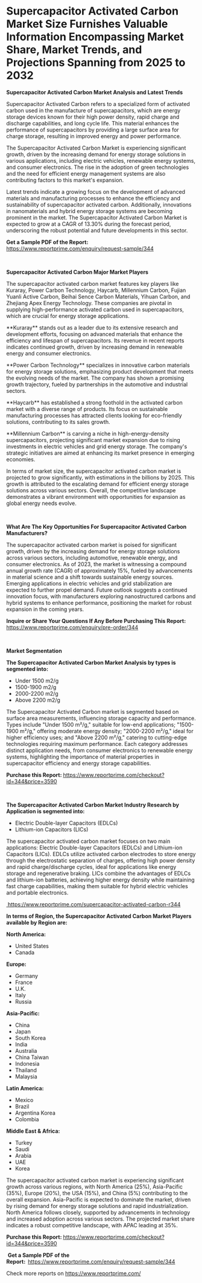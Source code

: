 <p><h1>Supercapacitor Activated Carbon Market Size Furnishes Valuable Information Encompassing Market Share, Market Trends, and Projections Spanning from 2025 to 2032</h1></p><p><strong>Supercapacitor Activated Carbon Market Analysis and Latest Trends</strong></p>
<p><p>Supercapacitor Activated Carbon refers to a specialized form of activated carbon used in the manufacture of supercapacitors, which are energy storage devices known for their high power density, rapid charge and discharge capabilities, and long cycle life. This material enhances the performance of supercapacitors by providing a large surface area for charge storage, resulting in improved energy and power performance.</p><p>The Supercapacitor Activated Carbon Market is experiencing significant growth, driven by the increasing demand for energy storage solutions in various applications, including electric vehicles, renewable energy systems, and consumer electronics. The rise in the adoption of green technologies and the need for efficient energy management systems are also contributing factors to this market's expansion. </p><p>Latest trends indicate a growing focus on the development of advanced materials and manufacturing processes to enhance the efficiency and sustainability of supercapacitor activated carbon. Additionally, innovations in nanomaterials and hybrid energy storage systems are becoming prominent in the market. The Supercapacitor Activated Carbon Market is expected to grow at a CAGR of 13.30% during the forecast period, underscoring the robust potential and future developments in this sector.</p></p>
<p><strong>Get a Sample PDF of the Report:&nbsp;</strong> <a href="https://www.reportprime.com/enquiry/request-sample/344?utm_campaign=3087&utm_medium=2&utm_source=Github&utm_content=ia&utm_term=18032025&utm_id=supercapacitor-activated-carbon">https://www.reportprime.com/enquiry/request-sample/344</a></p>
<p>&nbsp;</p>
<p><strong>Supercapacitor Activated Carbon Major Market Players</strong></p>
<p><p>The supercapacitor activated carbon market features key players like Kuraray, Power Carbon Technology, Haycarb, Millennium Carbon, Fujian Yuanli Active Carbon, Beihai Sence Carbon Materials, Yihuan Carbon, and Zhejiang Apex Energy Technology. These companies are pivotal in supplying high-performance activated carbon used in supercapacitors, which are crucial for energy storage applications.</p><p>**Kuraray** stands out as a leader due to its extensive research and development efforts, focusing on advanced materials that enhance the efficiency and lifespan of supercapacitors. Its revenue in recent reports indicates continued growth, driven by increasing demand in renewable energy and consumer electronics.</p><p>**Power Carbon Technology** specializes in innovative carbon materials for energy storage solutions, emphasizing product development that meets the evolving needs of the market. The company has shown a promising growth trajectory, fueled by partnerships in the automotive and industrial sectors.</p><p>**Haycarb** has established a strong foothold in the activated carbon market with a diverse range of products. Its focus on sustainable manufacturing processes has attracted clients looking for eco-friendly solutions, contributing to its sales growth.</p><p>**Millennium Carbon** is carving a niche in high-energy-density supercapacitors, projecting significant market expansion due to rising investments in electric vehicles and grid energy storage. The company's strategic initiatives are aimed at enhancing its market presence in emerging economies.</p><p>In terms of market size, the supercapacitor activated carbon market is projected to grow significantly, with estimations in the billions by 2025. This growth is attributed to the escalating demand for efficient energy storage solutions across various sectors. Overall, the competitive landscape demonstrates a vibrant environment with opportunities for expansion as global energy needs evolve.</p></p>
<p>&nbsp;</p>
<p><strong>What Are The Key Opportunities For Supercapacitor Activated Carbon Manufacturers?</strong></p>
<p><p>The supercapacitor activated carbon market is poised for significant growth, driven by the increasing demand for energy storage solutions across various sectors, including automotive, renewable energy, and consumer electronics. As of 2023, the market is witnessing a compound annual growth rate (CAGR) of approximately 15%, fueled by advancements in material science and a shift towards sustainable energy sources. Emerging applications in electric vehicles and grid stabilization are expected to further propel demand. Future outlook suggests a continued innovation focus, with manufacturers exploring nanostructured carbons and hybrid systems to enhance performance, positioning the market for robust expansion in the coming years.</p></p>
<p><strong>Inquire or Share Your Questions If Any Before Purchasing This Report:</strong> <a href="https://www.reportprime.com/enquiry/pre-order/344?utm_campaign=3087&utm_medium=2&utm_source=Github&utm_content=ia&utm_term=18032025&utm_id=supercapacitor-activated-carbon">https://www.reportprime.com/enquiry/pre-order/344</a></p>
<p>&nbsp;</p>
<p><strong>Market Segmentation</strong></p>
<p><strong>The Supercapacitor Activated Carbon Market Analysis by types is segmented into:</strong></p>
<p><ul><li>Under 1500 m2/g</li><li>1500-1900 m2/g</li><li>2000-2200 m2/g</li><li>Above 2200 m2/g</li></ul></p>
<p><p>The Supercapacitor Activated Carbon market is segmented based on surface area measurements, influencing storage capacity and performance. Types include "Under 1500 m²/g," suitable for low-end applications; "1500-1900 m²/g," offering moderate energy density; "2000-2200 m²/g," ideal for higher efficiency uses; and "Above 2200 m²/g," catering to cutting-edge technologies requiring maximum performance. Each category addresses distinct application needs, from consumer electronics to renewable energy systems, highlighting the importance of material properties in supercapacitor efficiency and energy storage capabilities.</p></p>
<p><strong>Purchase this Report:&nbsp;</strong><a href="https://www.reportprime.com/checkout?id=344&price=3590&utm_campaign=3087&utm_medium=2&utm_source=Github&utm_content=ia&utm_term=18032025&utm_id=supercapacitor-activated-carbon">https://www.reportprime.com/checkout?id=344&price=3590</a></p>
<p>&nbsp;</p>
<p><strong>The Supercapacitor Activated Carbon Market Industry Research by Application is segmented into:</strong></p>
<p><ul><li>Electric Double-layer Capacitors (EDLCs)</li><li>Lithium-ion Capacitors (LICs)</li></ul></p>
<p><p>The supercapacitor activated carbon market focuses on two main applications: Electric Double-layer Capacitors (EDLCs) and Lithium-ion Capacitors (LICs). EDLCs utilize activated carbon electrodes to store energy through the electrostatic separation of charges, offering high power density and rapid charge/discharge cycles, ideal for applications like energy storage and regenerative braking. LICs combine the advantages of EDLCs and lithium-ion batteries, achieving higher energy density while maintaining fast charge capabilities, making them suitable for hybrid electric vehicles and portable electronics.</p></p>
<p><a href="https://www.reportprime.com/supercapacitor-activated-carbon-r344?utm_campaign=3087&utm_medium=2&utm_source=Github&utm_content=ia&utm_term=18032025&utm_id=supercapacitor-activated-carbon">&nbsp;https://www.reportprime.com/supercapacitor-activated-carbon-r344</a></p>
<p><strong>In terms of Region, the Supercapacitor Activated Carbon Market Players available by Region are:</strong></p>
<p>
    <p> <strong> North America: </strong>
        <ul>
            <li>United States</li>
            <li>Canada</li>
        </ul>
        </p> 
    <p> <strong> Europe: </strong>
        <ul>
            <li>Germany</li>
            <li>France</li>
            <li>U.K.</li>
            <li>Italy</li>
            <li>Russia</li>
        </ul>
        </p> 
    <p> <strong> Asia-Pacific: </strong>
        <ul>
            <li>China</li>
            <li>Japan</li>
            <li>South Korea</li>
            <li>India</li>
            <li>Australia</li>
            <li>China Taiwan</li>
            <li>Indonesia</li>
            <li>Thailand</li>
            <li>Malaysia</li>
        </ul>
        </p> 
    <p> <strong> Latin America: </strong>
        <ul>
            <li>Mexico</li>
            <li>Brazil</li>
            <li>Argentina Korea</li>
            <li>Colombia</li>
        </ul>
        </p> 
    <p> <strong> Middle East & Africa: </strong>
        <ul>
            <li>Turkey</li>
            <li>Saudi</li>
            <li>Arabia</li>
            <li>UAE</li>
            <li>Korea</li>
        </ul>
    </p>
    </p>
<p><p>The supercapacitor activated carbon market is experiencing significant growth across various regions, with North America (25%), Asia-Pacific (35%), Europe (20%), the USA (15%), and China (5%) contributing to the overall expansion. Asia-Pacific is expected to dominate the market, driven by rising demand for energy storage solutions and rapid industrialization. North America follows closely, supported by advancements in technology and increased adoption across various sectors. The projected market share indicates a robust competitive landscape, with APAC leading at 35%.</p></p>
<p><strong>Purchase this Report: </strong><a href="https://www.reportprime.com/checkout?id=344&price=3590&utm_campaign=3087&utm_medium=2&utm_source=Github&utm_content=ia&utm_term=18032025&utm_id=supercapacitor-activated-carbon">https://www.reportprime.com/checkout?id=344&price=3590</a></p>
<p>&nbsp;<strong>Get a Sample PDF of the Report:&nbsp;&nbsp;</strong><a href="https://www.reportprime.com/enquiry/request-sample/344?utm_campaign=3087&utm_medium=2&utm_source=Github&utm_content=ia&utm_term=18032025&utm_id=supercapacitor-activated-carbon">https://www.reportprime.com/enquiry/request-sample/344</a></p>
<p><strong></strong></p>
<p>Check more reports on <a href="https://www.reportprime.com/?utm_campaign=3087&utm_medium=2&utm_source=Github&utm_content=ia&utm_term=18032025&utm_id=supercapacitor-activated-carbon">https://www.reportprime.com/</a></p>